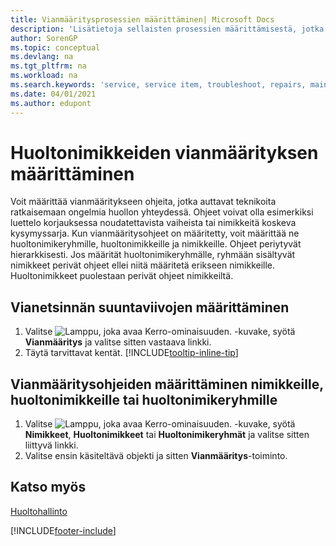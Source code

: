 ```yaml
---
title: Vianmääritysprosessien määrittäminen| Microsoft Docs
description: 'Lisätietoja sellaisten prosessien määrittämisestä, jotka auttavat huoltohenkilöstöä tunnistamaan ja ratkaisemaan huoltonimikkeiden ongelmia.'
author: SorenGP
ms.topic: conceptual
ms.devlang: na
ms.tgt_pltfrm: na
ms.workload: na
ms.search.keywords: 'service, service item, troubleshoot, repairs, maintenance'
ms.date: 04/01/2021
ms.author: edupont
---
```


# Huoltonimikkeiden vianmäärityksen määrittäminen
Voit määrittää vianmääritykseen ohjeita, jotka auttavat teknikoita ratkaisemaan ongelmia huollon yhteydessä. Ohjeet voivat olla esimerkiksi luettelo korjauksessa noudatettavista vaiheista tai nimikkeitä koskeva kysymyssarja. Kun vianmääritysohjeet on määritetty, voit määrittää ne huoltonimikeryhmille, huoltonimikkeille ja nimikkeille. Ohjeet periytyvät hierarkkisesti. Jos määrität huoltonimikeryhmälle, ryhmään sisältyvät nimikkeet perivät ohjeet ellei niitä määritetä erikseen nimikkeille. Huoltonimikkeet puolestaan perivät ohjeet nimikkeiltä.  

## Vianetsinnän suuntaviivojen määrittäminen
1. Valitse ![Lamppu, joka avaa Kerro-ominaisuuden.](media/ui-search/search_small.png "Kerro, mitä haluat tehdä") -kuvake, syötä **Vianmääritys** ja valitse sitten vastaava linkki.  
2. Täytä tarvittavat kentät. [!INCLUDE[tooltip-inline-tip](includes/tooltip-inline-tip_md.md)]  

## Vianmääritysohjeiden määrittäminen nimikkeille, huoltonimikkeille tai huoltonimikeryhmille
1. Valitse ![Lamppu, joka avaa Kerro-ominaisuuden.](media/ui-search/search_small.png "Kerro, mitä haluat tehdä") -kuvake, syötä **Nimikkeet**, **Huoltonimikkeet** tai **Huoltonimikeryhmät** ja valitse sitten liittyvä linkki.  
2. Valitse ensin käsiteltävä objekti ja sitten **Vianmääritys**-toiminto.  

## Katso myös
[Huoltohallinto](service-service.md)

[!INCLUDE[footer-include](includes/footer-banner.md)]